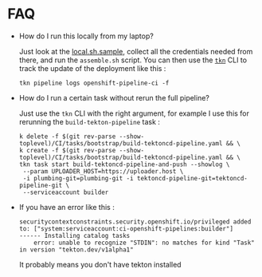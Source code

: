 # FAQ

* How do I run this locally from my laptop?

  Just look at the [local.sh.sample](local.sh.sample), collect all the
  credentials needed from there, and run the `assemble.sh` script. You can then
  use the [`tkn`](github.com/tektoncd/cli) CLI to track the update of the deployment like this :

  ```
  tkn pipeline logs openshift-pipeline-ci -f
  ```

* How do I run a certain task without rerun the full pipeline?

  Just use the `tkn` CLI with the right argument, for example I use this for rerunning the `build-tekton-pipeline` task :

  ```
  k delete -f $(git rev-parse --show-toplevel)/CI/tasks/bootstrap/build-tektoncd-pipeline.yaml && \
  k create -f $(git rev-parse --show-toplevel)/CI/tasks/bootstrap/build-tektoncd-pipeline.yaml && \
  tkn task start build-tektoncd-pipeline-and-push --showlog \
   --param UPLOADER_HOST=https://uploader.host \
   -i plumbing-git=plumbing-git -i tektoncd-pipeline-git=tektoncd-pipeline-git \
   --serviceaccount builder
  ```

* If you have an error like this :
  ```
  securitycontextconstraints.security.openshift.io/privileged added to: ["system:serviceaccount:ci-openshift-pipelines:builder"]
  ------ Installing catalog tasks
      error: unable to recognize "STDIN": no matches for kind "Task" in version "tekton.dev/v1alpha1"
  ```
  It probably means you don't have tekton installed
